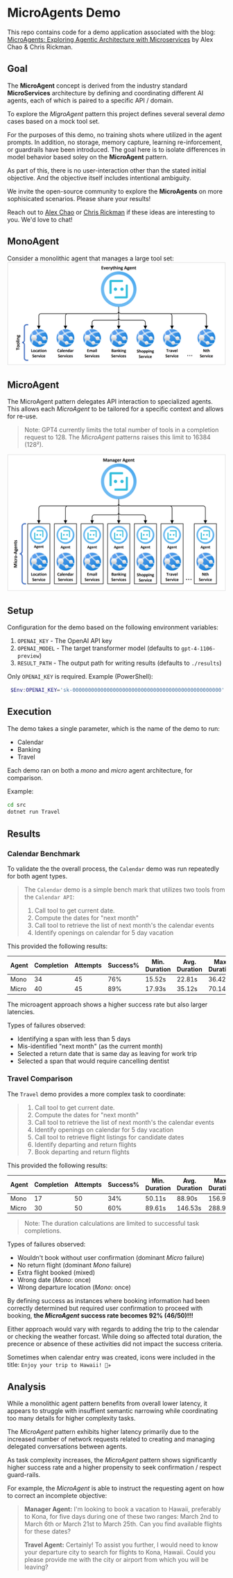 # MicroAgents Demo
This repo contains code for a demo application associated with the blog: [MicroAgents: Exploring Agentic Architecture with Microservices](https://devblogs.microsoft.com/semantic-kernel/microagents-exploring-agentic-architecture-with-microservices/) by Alex Chao & Chris Rickman.

## Goal

The **MicroAgent** concept is derived from the industry standard **MicroServices** architecture by defining and coordinating different AI agents, each of which is paired to a specific API / domain.

To explore the *MigroAgent* pattern this project defines several several *demo* cases based on a mock tool set. 

For the purposes of this demo, no training shots where utilized in the agent prompts.
In addition, no storage, memory capture, learning re-inforcement, or guardrails have been introduced.
The goal here is to isolate differences in model behavior based soley on the **MicroAgent** pattern.

As part of this, there is no user-interaction other than the stated initial objective. And the objective itself includes intentional ambiguity.

We invite the open-source community to explore the **MicroAgents** on more sophisicated scenarios. Please share your results!

Reach out to [Alex Chao](https://www.linkedin.com/in/alexchao56/) or [Chris Rickman](https://www.linkedin.com/in/chris-rickman/) if these ideas are interesting to you. We'd love to chat!


## MonoAgent
Consider a monolithic agent that manages a large tool set:
![A mono-agent](./.media/monoagents.png)

## MicroAgent

The MicroAgent pattern delegates API interaction to specialized agents.
This allows each *MicroAgent* to be tailored for a specific context and allows for re-use.

> Note: GPT4 currently limits the total number of tools in a completion request to 128.  The *MicroAgent* patterns raises this limit to 16384 (128²).

![A micro-agent](./.media/microagents.png)

## Setup
Configuration for the demo based on the following environment variables:

1. `OPENAI_KEY` - The OpenAI API key
1. `OPENAI_MODEL` - The target transformer model (defaults to `gpt-4-1106-preview`)
1. `RESULT_PATH` - The output path for writing results (defaults to `./results`)
 
Only `OPENAI_KEY` is required.  Example (PowerShell):

```powershell
 $Env:OPENAI_KEY='sk-000000000000000000000000000000000000000000000000'
```

## Execution
The demo takes a single parameter, which is the name of the demo to run:

- Calendar
- Banking
- Travel

Each demo ran on both a *mono* and *micro* agent architecture, for comparison.

Example:

```cmd
cd src
dotnet run Travel
```

## Results

### Calendar Benchmark

To validate the the overall process, the `Calendar` demo was run repeatedly for both agent types.

> The `Calendar` demo is a simple bench mark that utilizes two tools from the `Calendar API`:
> 1. Call tool to get current date.
> 1. Compute the dates for "next month"
> 1. Call tool to retrieve the list of next month's the calendar events
> 1. Identify openings on calendar for 5 day vacation

This provided the following results:

|Agent|Completion|Attempts|Success%|Min. Duration|Avg. Duration|Max. Duration|
|---|---|---|---|---|---|---|
|Mono|34|45|76%|15.52s|22.81s|36.42s|
|Micro|40|45|89%|17.93s|35.12s|70.14s|

The microagent approach shows a higher success rate but also larger latencies.

Types of failures observed:

- Identifying a span with less than 5 days
- Mis-identified "next month" (as the current month)
- Selected a return date that is same day as leaving for work trip
- Selected a span that would require cancelling dentist

### Travel Comparison

The `Travel` demo provides a more complex task to coordinate:

> 1. Call tool to get current date.
> 1. Compute the dates for "next month"
> 1. Call tool to retrieve the list of next month's the calendar events
> 1. Identify openings on calendar for 5 day vacation
> 1. Call tool to retrieve flight listings for candidate dates
> 1. Identify departing and return flights
> 1. Book departing and return flights

This provided the following results:

|Agent|Completion|Attempts|Success%|Min. Duration|Avg. Duration|Max. Duration|
|---|---|---|---|---|---|---|
|Mono|17|50|34%|50.11s|88.90s|156.95s|
|Micro|30|50|60%|89.61s|146.53s|288.97s|

> Note: The duration calculations are limited to successful task completions.

Types of failures observed:

- Wouldn't book without user confirmation (dominant _Micro_ failure)
- No return flight (dominant _Mono_ failure)
- Extra flight booked (mixed)
- Wrong date (_Mono_: once)
- Wrong departure location (_Mono_: once)

By defining success as instances where booking information had been correctly determined but required user confirmation to proceed with booking, **the _MicroAgent_ success rate becomes 92% (46/50)!!!**

Either approach would vary with regards to adding the trip to the calendar or checking the weather forcast. While doing so affected total duration, the precence or absence of these activities did not impact the success criteria.

Sometimes when calendar entry was created, icons were included in the title: `Enjoy your trip to Hawaii! 🌴✈️`

## Analysis

While a monolithic agent pattern benefits from overall lower latency, it appears to struggle with insuffient semantic narrowing while coordinating too many details for higher complexity tasks.

The *MicroAgent* pattern exhibits higher latency primarily due to the increased number of network requests related to creating and managing delegated conversations between agents.

As task complexity increases, the *MicroAgent* pattern shows significantly higher success rate and a higher propensity to seek confirmation / respect guard-rails.

For example, the *MicroAgent* is able to instruct the requesting agent on how to correct an incomplete objective:

> **Manager Agent:** I'm looking to book a vacation to Hawaii, preferably to Kona, for five days during one of these two ranges: March 2nd to March 6th or March 21st to March 25th. Can you find available flights for these dates?
>
> **Travel Agent:** Certainly! To assist you further, I would need to know your departure city to search for flights to Kona, Hawaii. Could you please provide me with the city or airport from which you will be leaving?


